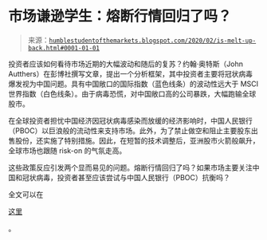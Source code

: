 <!--yml

分类：未分类

日期：2024-05-18 02:21:23

-->

# 市场谦逊学生：熔断行情回归了吗？

> 来源：[`humblestudentofthemarkets.blogspot.com/2020/02/is-melt-up-back.html#0001-01-01`](https://humblestudentofthemarkets.blogspot.com/2020/02/is-melt-up-back.html#0001-01-01)

投资者应该如何看待市场近期的大幅波动和随后的复苏？约翰·奥特斯（John Autthers）在彭博社撰写文章，提出一个分析框架，其中投资者主要将冠状病毒爆发视为中国问题。具有中国敞口的国际指数（蓝色线条）的波动性远大于 MSCI 世界指数（白色线条）。由于病毒恐慌，对中国敞口高的公司暴跌，大幅跑输全球股市。

在全球投资者担忧中国经济因冠状病毒感染而放缓的经济影响时，中国人民银行（PBOC）以巨浪般的流动性来支持市场。此外，为了禁止做空和阻止主要股东出售股份，还实施了特别措施。因此，在短暂的技术调整后，亚洲股市火箭般飙升，全球市场也跟随 risk-on 的气氛走高。

这些政策反应引发两个显而易见的问题。熔断行情回归了吗？如果市场主要关注中国和冠状病毒，投资者甚至应该尝试与中国人民银行（PBOC）抗衡吗？

全文可以在

[这里](https://humblestudentofthemarkets.com/2020/02/08/is-the-melt-up-back/)

。

